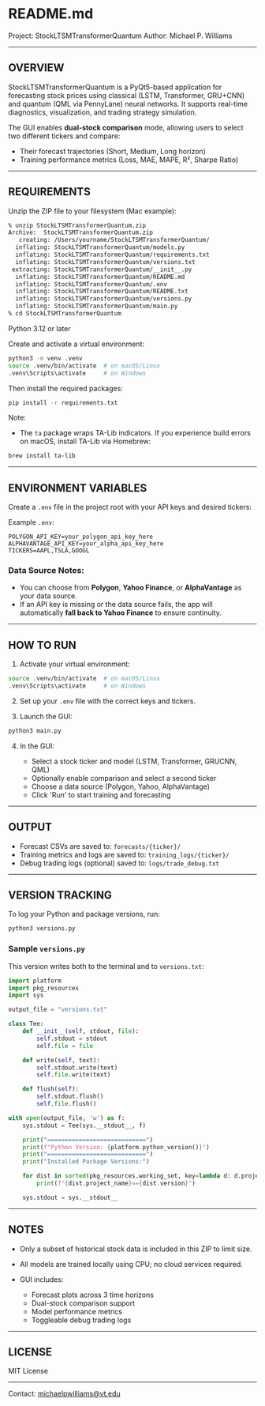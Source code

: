 # README.md

Project: StockLTSMTransformerQuantum
Author: Michael P. Williams

---

## OVERVIEW

StockLTSMTransformerQuantum is a PyQt5-based application for forecasting stock prices using classical (LSTM, Transformer, GRU+CNN) and quantum (QML via PennyLane) neural networks. It supports real-time diagnostics, visualization, and trading strategy simulation.

The GUI enables **dual-stock comparison** mode, allowing users to select two different tickers and compare:

* Their forecast trajectories (Short, Medium, Long horizon)
* Training performance metrics (Loss, MAE, MAPE, R², Sharpe Ratio)

---

## REQUIREMENTS

Unzip the ZIP file to your filesystem (Mac example):

```bash
% unzip StockLTSMTransformerQuantum.zip
Archive:  StockLTSMTransformerQuantum.zip
   creating: /Users/yourname/StockLTSMTransformerQuantum/
  inflating: StockLTSMTransformerQuantum/models.py
  inflating: StockLTSMTransformerQuantum/requirements.txt
  inflating: StockLTSMTransformerQuantum/versions.txt
 extracting: StockLTSMTransformerQuantum/__init__.py
  inflating: StockLTSMTransformerQuantum/README.md
  inflating: StockLTSMTransformerQuantum/.env
  inflating: StockLTSMTransformerQuantum/README.txt
  inflating: StockLTSMTransformerQuantum/versions.py
  inflating: StockLTSMTransformerQuantum/main.py
% cd StockLTSMTransformerQuantum
```

Python 3.12 or later

Create and activate a virtual environment:

```bash
python3 -m venv .venv
source .venv/bin/activate  # on macOS/Linux
.venv\Scripts\activate     # on Windows
```

Then install the required packages:

```bash
pip install -r requirements.txt
```

Note:

* The `ta` package wraps TA-Lib indicators. If you experience build errors on macOS, install TA-Lib via Homebrew:

```bash
brew install ta-lib
```

---

## ENVIRONMENT VARIABLES

Create a `.env` file in the project root with your API keys and desired tickers:

Example `.env`:

```
POLYGON_API_KEY=your_polygon_api_key_here
ALPHAVANTAGE_API_KEY=your_alpha_api_key_here
TICKERS=AAPL,TSLA,GOOGL
```

### Data Source Notes:

* You can choose from **Polygon**, **Yahoo Finance**, or **AlphaVantage** as your data source.
* If an API key is missing or the data source fails, the app will automatically **fall back to Yahoo Finance** to ensure continuity.

---

## HOW TO RUN

1. Activate your virtual environment:

```bash
source .venv/bin/activate  # on macOS/Linux
.venv\Scripts\activate     # on Windows
```

2. Set up your `.env` file with the correct keys and tickers.

3. Launch the GUI:

```bash
python3 main.py
```

4. In the GUI:

   * Select a stock ticker and model (LSTM, Transformer, GRUCNN, QML)
   * Optionally enable comparison and select a second ticker
   * Choose a data source (Polygon, Yahoo, AlphaVantage)
   * Click 'Run' to start training and forecasting

---

## OUTPUT

* Forecast CSVs are saved to: `forecasts/{ticker}/`
* Training metrics and logs are saved to: `training_logs/{ticker}/`
* Debug trading logs (optional) saved to: `logs/trade_debug.txt`

---

## VERSION TRACKING

To log your Python and package versions, run:

```bash
python3 versions.py
```

### Sample `versions.py`

This version writes both to the terminal and to `versions.txt`:

```python
import platform
import pkg_resources
import sys

output_file = "versions.txt"

class Tee:
    def __init__(self, stdout, file):
        self.stdout = stdout
        self.file = file

    def write(self, text):
        self.stdout.write(text)
        self.file.write(text)

    def flush(self):
        self.stdout.flush()
        self.file.flush()

with open(output_file, 'w') as f:
    sys.stdout = Tee(sys.__stdout__, f)

    print("============================")
    print(f"Python Version: {platform.python_version()}")
    print("============================")
    print("Installed Package Versions:")

    for dist in sorted(pkg_resources.working_set, key=lambda d: d.project_name.lower()):
        print(f"{dist.project_name}=={dist.version}")

    sys.stdout = sys.__stdout__
```

---

## NOTES

* Only a subset of historical stock data is included in this ZIP to limit size.
* All models are trained locally using CPU; no cloud services required.
* GUI includes:

  * Forecast plots across 3 time horizons
  * Dual-stock comparison support
  * Model performance metrics
  * Toggleable debug trading logs

---

## LICENSE

MIT License

---

Contact: [michaelpwilliams@vt.edu](mailto:michaelpwilliams@vt.edu)
